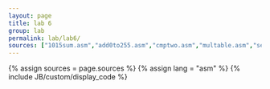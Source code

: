 ```yaml
---
layout: page
title: lab 6
group: lab
permalink: lab/lab6/
sources: ["1015sum.asm","add0to255.asm","cmptwo.asm","multable.asm","series.asm","sum255.asm","two16.asm"]
---
```


{% assign sources = page.sources %}
{% assign lang = "asm" %}
{% include JB/custom/display_code %}

